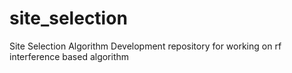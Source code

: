 # site_selection
Site Selection Algorithm Development
repository for working on rf interference based algorithm
